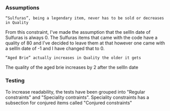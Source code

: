 ### Assumptions

```
“Sulfuras”, being a legendary item, never has to be sold or decreases in Quality 
```
From this constraint, I've made the assumption that the sellIn date of Sulfuras is always 0. The Sulfuras items that came with the code have a quality of 80 and I've decided to leave them at that however one came with a sellIn date of -1 and I have changed that to 0.

```
“Aged Brie” actually increases in Quality the older it gets
```
The quality of the aged brie increases by 2 after the sellIn date

### Testing

To increase readability, the tests have been grouped into "Regular constraints" and "Speciality contraints". Speciality constraints has a subsection for conjured items called "Conjured constraints"